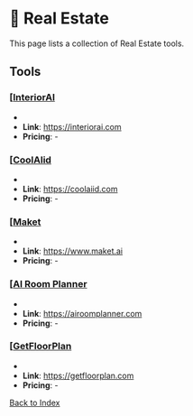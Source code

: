 # 🏡 Real Estate

This page lists a collection of Real Estate tools.

## Tools

### [[InteriorAI](https://interiorai.com)
-
- **Link**: https://interiorai.com
- **Pricing**: -

### [[CoolAlid](https://coolaiid.com)
-
- **Link**: https://coolaiid.com
- **Pricing**: -

### [[Maket](https://www.maket.ai)
-
- **Link**: https://www.maket.ai
- **Pricing**: -

### [[AI Room Planner](https://airoomplanner.com)
-
- **Link**: https://airoomplanner.com
- **Pricing**: -

### [[GetFloorPlan](https://getfloorplan.com)
-
- **Link**: https://getfloorplan.com
- **Pricing**: -


[Back to Index](../README.MD)
